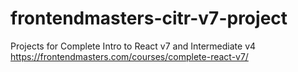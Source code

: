 # frontendmasters-citr-v7-project
Projects for Complete Intro to React v7 and Intermediate v4
https://frontendmasters.com/courses/complete-react-v7/
